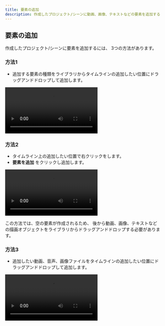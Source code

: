```yaml
---
title: 要素の追加
description: 作成したプロジェクト/シーンに動画、画像、テキストなどの要素を追加する方法を説明します
---
```


## 要素の追加
作成したプロジェクト/シーンに要素を追加するには、
3つの方法があります。

### 方法1
- 追加する要素の種類をライブラリからタイムラインの追加したい位置にドラッグアンドドロップして追加します。

![](_images/4.add-element/timeline-drag-and-drop.mp4)

### 方法2
- タイムライン上の追加したい位置で右クリックをします。
- __要素を追加__ をクリックし追加します。

![](_images/4.add-element/timeline-right-click.mp4)

この方法では、空の要素が作成されるため、
後から動画、画像、テキストなどの描画オブジェクトをライブラリからドラッグアンドドロップする必要があります。

### 方法3
- 追加したい動画、音声、画像ファイルをタイムラインの追加したい位置にドラッグアンドドロップして追加します。

![](_images/4.add-element/file-drag-and-drop.mp4)